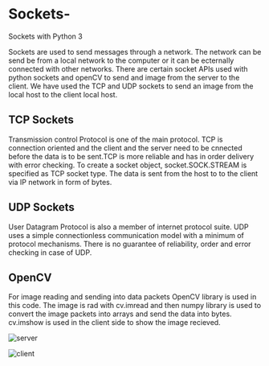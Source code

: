 # Sockets-
Sockets with Python 3


Sockets are used to send messages through a network. The network can be send be from a local network to the computer or it can be ecternally connected with other networks. There are certain socket APIs used with python sockets and openCV to send and image from the server to the client. We have used the TCP and UDP sockets to send an image from the local host to the client local host. 

## TCP Sockets
Transmission control Protocol is one of the main protocol. TCP is connection oriented and the client and the server need to be cnnected before the data is to be sent.TCP is more reliable and has in order delivery with error checking. To create a socket object, socket.SOCK.STREAM is specified as TCP socket type. The data is sent from the host to to the client via IP network in form of bytes. 

## UDP Sockets 
User Datagram Protocol is also a member of internet protocol suite. UDP uses a simple connectionless communication model with a minimum of protocol mechanisms. There is no guarantee of reliability, order and error checking in case of UDP. 

## OpenCV
For image reading and sending into data packets OpenCV library is used in this code. The image is rad with cv.imread and then numpy library is used to convert the image packets into arrays and send the data into bytes. cv.imshow is used in the client side to show the image recieved. 

![server](https://user-images.githubusercontent.com/92062404/148404998-8e31b747-dd3e-49bc-ba39-25d2369f9e00.PNG)


![client](https://user-images.githubusercontent.com/92062404/148405027-ce99e683-001d-4677-921d-0d94bf8bbf0d.PNG)
